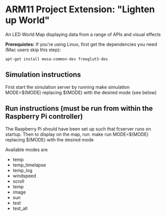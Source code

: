 # ARM11 Project Extension: "Lighten up World"
An LED World Map displaying data from a range of APIs and visual effects

**Prerequistes:** If you're using Linux, first get the dependencies you need
(Mac users skip this step):

    apt-get install mesa-common-dev freeglut3-dev


## Simulation instructions

First start the simulation server by running
    make simulation MODE=$(MODE)
replacing $(MODE) with the desired mode (see below)


## Run instructions (must be run from within the Raspberry Pi controller)

The Raspberry Pi should have been set up such that fcserver runs on startup.
Then to display on the map, run:
    make run MODE=$(MODE)
replacing $(MODE) with the desired mode

Available modes are
- temp
- temp_timelapse
- temp_log
- windspeed
- scroll
- temp
- image
- sun
- test
- test_all
